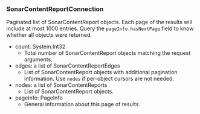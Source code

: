 ### SonarContentReportConnection
Paginated list of SonarContentReport objects. Each page of the results will include at most 1000 entries. Query the `pageInfo.hasNextPage` field to know whether all objects were returned.

- count: System.Int32
  - Total number of SonarContentReport objects matching the request arguments.
- edges: a list of SonarContentReportEdges
  - List of SonarContentReport objects with additional pagination information. Use `nodes` if per-object cursors are not needed.
- nodes: a list of SonarContentReports
  - List of SonarContentReport objects.
- pageInfo: PageInfo
  - General information about this page of results.
